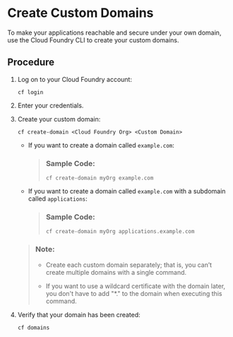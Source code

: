 <!-- loio2ab0040222ce4c018dfe798be13be379 -->

# Create Custom Domains

To make your applications reachable and secure under your own domain, use the Cloud Foundry CLI to create your custom domains.



## Procedure

1.  Log on to your Cloud Foundry account:

    ```
    cf login
    ```

2.  Enter your credentials.

3.  Create your custom domain:

    ```
    cf create-domain <Cloud Foundry Org> <Custom Domain>
    ```

    -   If you want to create a domain called `example.com`:

        > ### Sample Code:  
        > ```
        > cf create-domain myOrg example.com
        > ```

    -   If you want to create a domain called `example.com` with a subdomain called `applications`:

        > ### Sample Code:  
        > ```
        > cf create-domain myOrg applications.example.com
        > ```


    > ### Note:  
    > -   Create each custom domain separately; that is, you can’t create multiple domains with a single command.
    > 
    > -   If you want to use a wildcard certificate with the domain later, you don't have to add "\*." to the domain when executing this command.

4.  Verify that your domain has been created:

    ```
    cf domains
    ```


